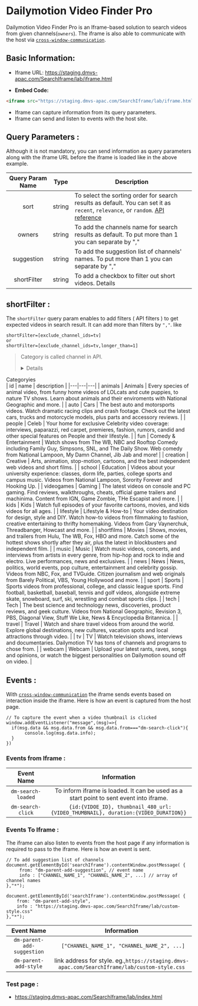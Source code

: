 # Dailymotion Video Finder Pro

Dailymotion Video Finder Pro is an Iframe-based solution to search videos from given channels(`owners`). The iframe is also able to communicate with the host via [`cross-window-communication`](https://javascript.info/cross-window-communication).

## Basic Information: 
- Iframe URL: https://staging.dmvs-apac.com/SearchIframe/lab/iframe.html

- **Embed Code:**

```html
<iframe src="https://staging.dmvs-apac.com/SearchIframe/lab/iframe.html?sort=relevance&shortFilter=[exclude_channel_ids=tv]&owners=acm-entertainment&suggestion=acm-entertainment,augusta-margaret-river-mail" id="searchIframe"></iframe>
```
- Iframe can capture information from its query parameters. 
- Iframe can send and listen to events with the host site.

## Query Parameters : 
Although it is not mandatory, you can send information as query parameters along with the iframe URL before the iframe is loaded like in the above example.

| Query Param Name | Type | Description | 
| :---: | :---: | --- |
| sort | string | To select the sorting order for search results as default. You can set it as `recent`, `relevance`, or `random`. [API reference](https://developers.dailymotion.com/api/#video-sort-filter) |
| owners | string | To add the channels name for search results as default. To put more than 1 you can separate by "," |
| suggestion | string | To add the suggestion list of channels' names. To put more than 1 you can separate by "," |
| shortFilter | string | To add a checkbox to filter out short videos. Details |

## shortFilter :
The `shortFilter` query param enables to add filters ( API filters ) to get expected videos in search result. It can add more than filters by `","`. like
```
shortFilter=[exclude_channel_ids=tv]
or 
shortFilter=[exclude_channel_ids=tv,longer_than=1]
```
> Category is called channel in API.
> <details>
  <summary> Categoryies</summary>
  | id | name | description |
  |---|---|---|
  | animals | Animals | Every species of animal video, from funny home videos of LOLcats and cute puppies, to nature TV shows. Learn about animals and their enviroments with National Geographic and more. |
  | auto | Cars | The best auto and motorsports videos. Watch dramatic racing clips and crash footage. Check out the latest cars, trucks and motorcycle models, plus parts and accessory reviews. |
  | people | Celeb | Your home for exclusive Celebrity video coverage: interviews, paparazzi, red carpet, premieres, fashion, rumors, candid and other special features on People and their lifestyle. |
  | fun | Comedy & Entertainment | Watch shows from The WB, NBC and Rooftop Comedy including Family Guy, Simpsons, SNL, and The Daily Show. Web comedy from National Lampoon, My Damn Channel, Jib Jab and more! |
  | creation | Creative | Arts, animation, stop-motion, cartoons, and the best independent web videos and short films. |
  | school | Education | Videos about your university experience: classes, dorm life, parties, college sports and campus music. Videos from National Lampoon, Sorority Forever and Hooking Up. |
  | videogames | Gaming | The latest videos on console and PC gaming. Find reviews, walkthroughs, cheats, official game trailers and machinima. Content from IGN, Game Zombie, THe Escapist and more. |
  | kids | Kids | Watch full episodes of your favorite cartoons, movies, and kids videos for all ages. |
  | lifestyle | Lifestyle & How-to | Your video destination for design, style and DIY. Watch how-to videos from filmmaking to fashion, creative entertaining to thrifty homemaking. Videos from Gary Vaynerchuk, Threadbanger, Howcast and more. |
  | shortfilms | Movies | Shows, movies, and trailers from Hulu, The WB, Fox, HBO and more. Catch some of the hottest shows shortly after they air, plus the latest in blockbusters and independent film. |
  | music | Music | Watch music videos, concerts, and interviews from artists in every genre, from hip-hop and rock to indie and electro. Live performances, news and exclusives. |
  | news | News | News, politics, world events, pop culture, entertainment and celebrity gossip. Videos from NBC, Fox, and TVGuide. Citizen journalism and web originals from Barely Political, VBS, Young Hollywood and more. |
  | sport | Sports | Sports videos from professional, college, and classic league sports. Find football, basketball, baseball, tennis and golf videos, alongside extreme skate, snowboard, surf, ski, wrestling and combat sports clips. |
  | tech | Tech | The best science and technology news, discoveries, product reviews, and geek culture. Videos from National Geographic, Revision 3, PBS, Diagonal View, Stuff We Like, News & Encyclopedia Britannica. |
  | travel | Travel | Watch and share travel videos from around the world. Explore global destinations, new cultures, vacation spots and local attractions through video. |
  | tv | TV | Watch television shows, interviews and documentaries. Dailymotion TV has tons of channels and programs to chose from. |
  | webcam | Webcam | Upload your latest rants, raves, songs and opinions, or watch the biggest personalities on Dailymotion sound off on video. |

</details>

## Events : 
With [`cross-window-communication`](https://javascript.info/cross-window-communication) the iframe sends events based on interaction inside the iframe. Here is how an event is captured from the host page.
```JS
// To capture the event when a video thumbnail is clicked
window.addEventListener("message",(msg)=>{
  if(msg.data && msg.data.from && msg.data.from==="dm-search-click"){
       console.log(msg.data.info);
  }
})
```

### Events from Iframe :

| Event Name | Information | 
| :---: | :---: |
| `dm-search-loaded` | To inform iframe is loaded. It can be used as a start point to sent event into iframe. |
| `dm-search-click` | ``` {id:{VIDOE_ID}, thumbnail_480_url:{VIDEO_THUMBNAIL}, duration:{VIDEO_DURATION}}``` |

### Events To Iframe :
The iframe can also listen to events from the host page if any information is required to pass to the iframe. Here is how an event is sent.

```JS
// To add suggestion list of channels
document.getElementById('searchIframe').contentWindow.postMessage( {
     from: "dm-parent-add-suggestion", // event name
     info : ["CHANNEL_NAME_1", "CHANNEL_NAME_2", ...] // array of channel names
},"*");

document.getElementById('searchIframe').contentWindow.postMessage( {
    from: "dm-parent-add-style",
    info : "https://staging.dmvs-apac.com/SearchIframe/lab/custom-style.css"
},"*");
```

| Event Name | Information | 
| :---: | :---: |
| `dm-parent-add-suggestion` | ``` ["CHANNEL_NAME_1", "CHANNEL_NAME_2", ...]``` |
| `dm-parent-add-style` | link address for style. eg.,`https://staging.dmvs-apac.com/SearchIframe/lab/custom-style.css` |

### Test page : 
- https://staging.dmvs-apac.com/SearchIframe/lab/index.html
